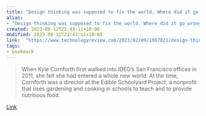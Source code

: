 ```yaml
---
title: "Design thinking was supposed to fix the world. Where did it go wrong?"
alias:
- "Design thinking was supposed to fix the world. Where did it go wrong?"
created: 2023-08-12T21:43:11+10:00
modified: 2023-08-12T21:43:11+10:00
link:  "https://www.technologyreview.com/2023/02/09/1067821/design-thinking-retrospective-what-went-wrong/"
tags:
- bookmark
---
```


> When Kyle Cornforth first walked into IDEO’s San Francisco offices in 2011, she felt she had entered a whole new world. At the time, Cornforth was a director at the Edible Schoolyard Project, a nonprofit that uses gardening and cooking in schools to teach and to provide nutritious food.

[Link](https://www.technologyreview.com/2023/02/09/1067821/design-thinking-retrospective-what-went-wrong/)
